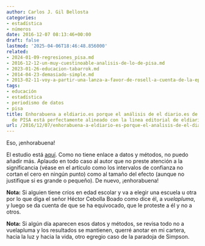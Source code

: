 ```yaml
---
author: Carlos J. Gil Bellosta
categories:
- estadística
- números
date: 2016-12-07 08:13:46+00:00
draft: false
lastmod: '2025-04-06T18:46:48.856000'
related:
- 2024-01-09-regresiones_pisa.md
- 2016-12-12-un-muy-cuestinoable-analisis-de-lo-de-pisa.md
- 2023-01-26-educacion-tabarrok.md
- 2014-04-23-demasiado-simple.md
- 2013-02-11-voy-a-partir-una-lanza-a-favor-de-rosell-a-cuenta-de-la-epa.md
tags:
- educación
- estadística
- periodismo de datos
- pisa
title: Enhorabuena a eldiario.es porque el análisis de el diario.es de los resultados
  de PISA está perfectamente alineado con la linea editorial de eldiario.es
url: /2016/12/07/enhorabuena-a-eldiario-es-porque-el-analisis-de-el-diario-es-de-los-resultados-de-pisa-esta-perfectamente-alineado-con-la-linea-editorial-de-eldiario-es/
---
```


Eso, ¡enhorabuena!

El estudio está [aquí](http://www.eldiario.es/piedrasdepapel/brecha-centros-publicos-privados-PISA_6_588001207.html). Como no tiene enlace a datos y métodos, no puedo añadir más. Aplaudo en todo caso al autor que no preste atención a la significancia (véase en el artículo como los intervalos de confianza no cortan el cero en ningún punto) como al tamaño del efecto (aunque no justifique si es grande o pequeño). De nuevo, ¡enhorabuena!

**Nota:** Si alguien tiene críos en edad escolar y va a elegir una escuela u otra por lo que diga el señor Héctor Cebolla Boado como dice él, a _vuelapluma_, y luego se da cuenta de que se ha equivocado, que le proteste a él y no a otros.

**Nota:** Si algún día aparecen esos datos y métodos, se revisa todo no a vuelapluma y los resultados se mantienen, querré anotar en mi cartera, hacia la luz y hacia la vida, otro egregio caso de la paradoja de Simpson.
